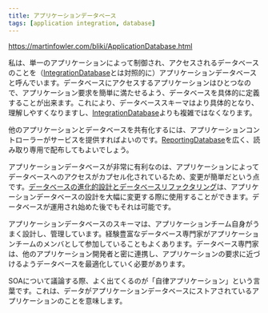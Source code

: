 ```yaml
---
title: アプリケーションデータベース
tags: [application integration, database]
---
```


https://martinfowler.com/bliki/ApplicationDatabase.html

私は、単一のアプリケーションによって制御され、アクセスされるデータベースのことを（[IntegrationDatabase](/IntegrationDatabase)とは対照的に）アプリケーションデータベースと呼んでいます。データベースにアクセスするアプリケーションはひとつなので、アプリケーション要求を簡単に満たせるよう、データベースを具体的に定義することが出来ます。これにより、データベーススキーマはより具体的となり、理解しやすくなりますし、[IntegrationDatabase](/IntegrationDatabase)よりも複雑ではなくなります。

他のアプリケーションとデータベースを共有化するには、アプリケーションコントローラーがサービスを提供すればよいのです。[ReportingDatabase](/ReportingDatabase)を広く、読み取り専用で配布してもよいでしょう。

アプリケーションデータベースが非常に有利なのは、アプリケーションによってデータベースへのアクセスがカプセル化されているため、変更が簡単だという点です。[データベースの進化的設計とデータベースリファクタリング](http://www.objectclub.jp/community/XP-jp/xp_relate/evodb-jp)は、アプリケーションデータベースの設計を大幅に変更する際に使用することができます。データベースが運用され始めた後でもそれは可能です。

アプリケーションデータベースのスキーマは、アプリケーションチーム自身がうまく設計し、管理しています。経験豊富なデータベース専門家がアプリケーションチームのメンバとして参加していることもよくあります。データベース専門家は、他のアプリケーション開発者と密に連携し、アプリケーションの要求に近づけるようデータベースを最適化していく必要があります。

SOAについて議論する際、よく出てくるのが「自律アプリケーション」という言葉です。これは、データがアプリケーションデータベースにストアされているアプリケーションのことを意味します。
